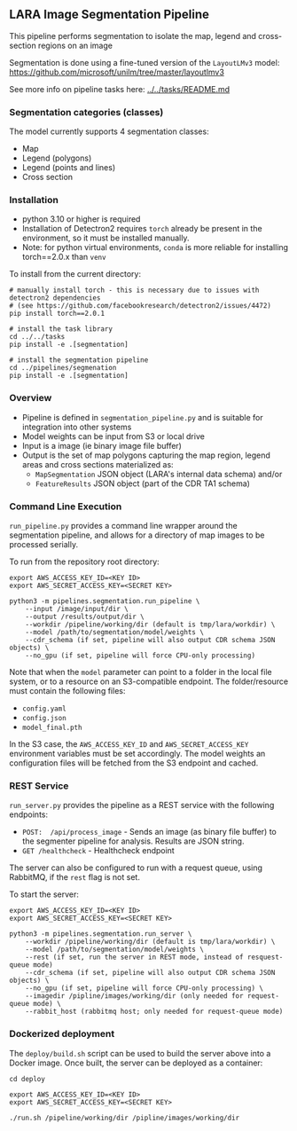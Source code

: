 
## LARA Image Segmentation Pipeline


This pipeline performs segmentation to isolate the map, legend and cross-section regions on an image

Segmentation is done using a fine-tuned version of the `LayoutLMv3` model:
https://github.com/microsoft/unilm/tree/master/layoutlmv3

See more info on pipeline tasks here: [../../tasks/README.md](../../tasks/README.md)

### Segmentation categories (classes)

The model currently supports 4 segmentation classes:
* Map
* Legend (polygons)
* Legend (points and lines)
* Cross section

### Installation

* python 3.10 or higher is required
* Installation of Detectron2 requires `torch` already be present in the environment, so it must be installed manually.
* Note: for python virtual environments, `conda` is more reliable for installing torch==2.0.x than `venv`

To install from the current directory:
```
# manually install torch - this is necessary due to issues with detectron2 dependencies
# (see https://github.com/facebookresearch/detectron2/issues/4472)
pip install torch==2.0.1

# install the task library
cd ../../tasks
pip install -e .[segmentation]

# install the segmentation pipeline
cd ../pipelines/segmenation
pip install -e .[segmentation]
```

### Overview ###

* Pipeline is defined in `segmentation_pipeline.py` and is suitable for integration into other systems
* Model weights can be input from S3 or local drive
* Input is a image (ie binary image file buffer)
* Output is the set of map polygons capturing the map region, legend areas and cross sections materialized as:
  * `MapSegmentation` JSON object (LARA's internal data schema) and/or
  * `FeatureResults` JSON object (part of the CDR TA1 schema)

### Command Line Execution ###
`run_pipeline.py` provides a command line wrapper around the segmentation pipeline, and allows for a directory of map images to be processed serially.

To run from the repository root directory:
```
export AWS_ACCESS_KEY_ID=<KEY ID>
export AWS_SECRET_ACCESS_KEY=<SECRET KEY>

python3 -m pipelines.segmentation.run_pipeline \
    --input /image/input/dir \
    --output /results/output/dir \
    --workdir /pipeline/working/dir (default is tmp/lara/workdir) \
    --model /path/to/segmentation/model/weights \
    --cdr_schema (if set, pipeline will also output CDR schema JSON objects) \
    --no_gpu (if set, pipeline will force CPU-only processing)

```

Note that when the `model` parameter can point to a folder in the local file system, or to a resource on an S3-compatible endpoint. The folder/resource must contain the following files:
* `config.yaml`
* `config.json`
* `model_final.pth`

In the S3 case, the `AWS_ACCESS_KEY_ID` and `AWS_SECRET_ACCESS_KEY` environment variables must be set accordingly.  The model weights an configuration files will be fetched from the S3 endpoint and cached.

### REST Service ###
`run_server.py` provides the pipeline as a REST service with the following endpoints:
* ```POST:  /api/process_image``` - Sends an image (as binary file buffer) to the segmenter pipeline for analysis. Results are JSON string.
* ```GET /healthcheck``` - Healthcheck endpoint

The server can also be configured to run with a request queue, using RabbitMQ, if the `rest` flag is not set.

To start the server:
```
export AWS_ACCESS_KEY_ID=<KEY ID>
export AWS_SECRET_ACCESS_KEY=<SECRET KEY>

python3 -m pipelines.segmentation.run_server \
    --workdir /pipeline/working/dir (default is tmp/lara/workdir) \
    --model /path/to/segmentation/model/weights \
    --rest (if set, run the server in REST mode, instead of resquest-queue mode)
    --cdr_schema (if set, pipeline will also output CDR schema JSON objects) \
    --no_gpu (if set, pipeline will force CPU-only processing) \
    --imagedir /pipline/images/working/dir (only needed for request-queue mode) \
    --rabbit_host (rabbitmq host; only needed for request-queue mode) 

```

### Dockerized deployment
The `deploy/build.sh` script can be used to build the server above into a Docker image.  Once built, the server can be deployed as a container:

```
cd deploy

export AWS_ACCESS_KEY_ID=<KEY ID>
export AWS_SECRET_ACCESS_KEY=<SECRET KEY>

./run.sh /pipeline/working/dir /pipline/images/working/dir
```

